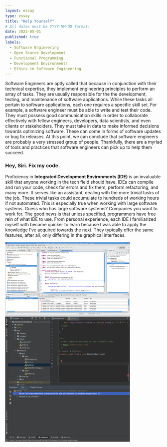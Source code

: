 ```yaml
---
layout: essay
type: essay
title: "Help Yourself"
# All dates must be YYYY-MM-DD format!
date: 2023-05-01
published: true
labels:
  - Software Engineering
  - Open Source Development
  - Functional Programming
  - Development Environments
  - Ethics in Software Engineering
---
```

 
Software Engineers are aptly called that because in conjunction with their technical expertise, they implement engineering principles to perform an array of tasks. They are usually responsible for the the development, testing, and maintenance of software applications. While these tasks all pertain to software applications, each one requires a specific skill set. For example, a software engineer must be able to write and test their code. They must possess good communication skills in order to collaborate effectively with fellow engineers, developers, data scientists, and even clients or stakeholders. They must take in data to make informed decisions towards optimizing software. These can come in forms of software updates or bug fix releases. At this point, we can conclude that software engineers are probably a very stressed group of people. Thankfully, there are a myriad of tools and practices that software engineers can pick up to help them succeed.
 
### Hey, Siri. Fix my code.

Proficiency in **Integrated Development Environments (IDE)** is an invaluable skill that anyone working in the tech field should have. IDEs can compile and run your code, check for errors and fix them, perform refactoring, and many more. It serves like an assistant, dealing with the more trivial tasks of the job. These trivial tasks could accumulate to hundreds of working hours if not automated. This is especially true when working with large software systems. Guess who has large software systems? Companies you want to work for. The good news is that unless specified, programmers have free rein of what IDE to use. From personal experience, each IDE I familiarized myself with became quicker to learn because I was able to apply the knowledge I’ve acquired towards the next. They typically offer the same features, after all, only differing in the graphical interfaces.


<img width="400px" class="rounded pe-3" src="../img/reflections/eclipse.-screenshot.png" float="left">
<img width="400px" class="rounded" src="../img/reflections/intellij-screenshot.png" float="center">
<img width="400px" class="rounded" src="../img/reflections/neatbeans.png" float="right>
